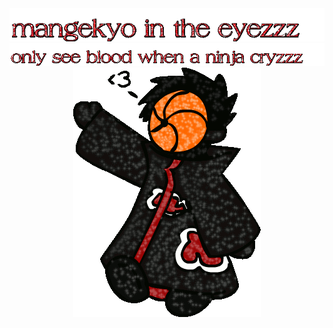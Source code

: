   <div align="center">
	<img src="https://github.com/nyakahara/nyakahara/blob/main/z66a2b335b51fb.gif"> 
  <div align="center">
	<img src="https://github.com/nyakahara/nyakahara/blob/main/z66a2b3812b662.gif"> 	  
</div>

 <div align="center">
	<img src="https://github.com/nyakahara/nyakahara/blob/main/1681380gwcwwa21ai.gif">


